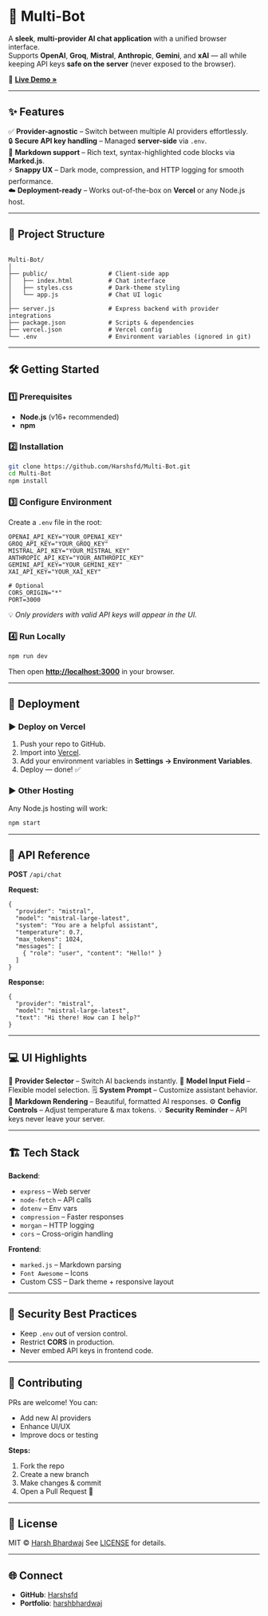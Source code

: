 # 🚀 Multi-Bot

A **sleek**, **multi-provider AI chat application** with a unified browser interface.  
Supports **OpenAI**, **Groq**, **Mistral**, **Anthropic**, **Gemini**, and **xAI** — all while keeping API keys **safe on the server** (never exposed to the browser).  

🔗 **[Live Demo »](https://multi-bot-fawn.vercel.app)**

---

## ✨ Features

✅ **Provider-agnostic** – Switch between multiple AI providers effortlessly.  
🔒 **Secure API key handling** – Managed **server-side** via `.env`.  
📝 **Markdown support** – Rich text, syntax-highlighted code blocks via **Marked.js**.  
⚡ **Snappy UX** – Dark mode, compression, and HTTP logging for smooth performance.  
☁️ **Deployment-ready** – Works out-of-the-box on **Vercel** or any Node.js host.  

---

## 📂 Project Structure

```

Multi-Bot/
│
├── public/                 # Client-side app
│   ├── index.html          # Chat interface
│   ├── styles.css          # Dark-theme styling
│   └── app.js              # Chat UI logic
│
├── server.js               # Express backend with provider integrations
├── package.json            # Scripts & dependencies
├── vercel.json             # Vercel config
└── .env                    # Environment variables (ignored in git)

````

---

## 🛠 Getting Started

### 1️⃣ Prerequisites
- **Node.js** (v16+ recommended)
- **npm**

### 2️⃣ Installation
```bash
git clone https://github.com/Harshsfd/Multi-Bot.git
cd Multi-Bot
npm install
````

### 3️⃣ Configure Environment

Create a `.env` file in the root:

```env
OPENAI_API_KEY="YOUR_OPENAI_KEY"
GROQ_API_KEY="YOUR_GROQ_KEY"
MISTRAL_API_KEY="YOUR_MISTRAL_KEY"
ANTHROPIC_API_KEY="YOUR_ANTHROPIC_KEY"
GEMINI_API_KEY="YOUR_GEMINI_KEY"
XAI_API_KEY="YOUR_XAI_KEY"

# Optional
CORS_ORIGIN="*"
PORT=3000
```

💡 *Only providers with valid API keys will appear in the UI.*

### 4️⃣ Run Locally

```bash
npm run dev
```

Then open **[http://localhost:3000](http://localhost:3000)** in your browser.

---

## 🚀 Deployment

### ▶ Deploy on Vercel

1. Push your repo to GitHub.
2. Import into [Vercel](https://vercel.com).
3. Add your environment variables in **Settings → Environment Variables**.
4. Deploy — done! ✅

### ▶ Other Hosting

Any Node.js hosting will work:

```bash
npm start
```

---

## 📡 API Reference

**POST** `/api/chat`

**Request:**

```jsonc
{
  "provider": "mistral",
  "model": "mistral-large-latest",
  "system": "You are a helpful assistant",
  "temperature": 0.7,
  "max_tokens": 1024,
  "messages": [
    { "role": "user", "content": "Hello!" }
  ]
}
```

**Response:**

```jsonc
{
  "provider": "mistral",
  "model": "mistral-large-latest",
  "text": "Hi there! How can I help?"
}
```

---

## 💻 UI Highlights

🎯 **Provider Selector** – Switch AI backends instantly.
🧩 **Model Input Field** – Flexible model selection.
🗒 **System Prompt** – Customize assistant behavior.
🎨 **Markdown Rendering** – Beautiful, formatted AI responses.
⚙ **Config Controls** – Adjust temperature & max tokens.
💡 **Security Reminder** – API keys never leave your server.

---

## 🏗 Tech Stack

**Backend**:

* `express` – Web server
* `node-fetch` – API calls
* `dotenv` – Env vars
* `compression` – Faster responses
* `morgan` – HTTP logging
* `cors` – Cross-origin handling

**Frontend**:

* `marked.js` – Markdown parsing
* `Font Awesome` – Icons
* Custom CSS – Dark theme + responsive layout

---

## 🔐 Security Best Practices

* Keep `.env` out of version control.
* Restrict **CORS** in production.
* Never embed API keys in frontend code.

---

## 🤝 Contributing

PRs are welcome!
You can:

* Add new AI providers
* Enhance UI/UX
* Improve docs or testing

**Steps:**

1. Fork the repo
2. Create a new branch
3. Make changes & commit
4. Open a Pull Request 🎉

---

## 📜 License

MIT © [Harsh Bhardwaj](https://github.com/Harshsfd)
See [LICENSE](LICENSE) for details.

---

## 🌐 Connect

* **GitHub**: [Harshsfd](https://github.com/Harshsfd)
* **Portfolio**: [harshbhardwaj](https://harshbhardwaj-portfolio.vercel.app)
